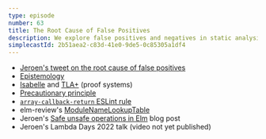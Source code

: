 ```yaml
---
type: episode
number: 63
title: The Root Cause of False Positives
description: We explore false positives and negatives in static analysis tools, and how Elm helps us avoid them.
simplecastId: 2b51aea2-c83d-41e0-9de5-0c85305a1df4
---
```


- [Jeroen's tweet on the root cause of false positives](https://twitter.com/jfmengels/status/1556320460958310400)
- [Epistemology](https://en.wikipedia.org/wiki/Epistemology)
- [Isabelle](https://isabelle.in.tum.de/) and [TLA+](https://lamport.azurewebsites.net/tla/tla.html) (proof systems)
- [Precautionary principle](https://en.wikipedia.org/wiki/Precautionary_principle)
- [`array-callback-return` ESLint rule](https://eslint.org/docs/latest/rules/array-callback-return)
- elm-review's [ModuleNameLookupTable](https://package.elm-lang.org/packages/jfmengels/elm-review/latest/Review-ModuleNameLookupTable)
- Jeroen's [Safe unsafe operations in Elm](https://jfmengels.net/safe-unsafe-operations-in-elm/) blog post
- Jeroen's Lambda Days 2022 talk (video not yet published)
